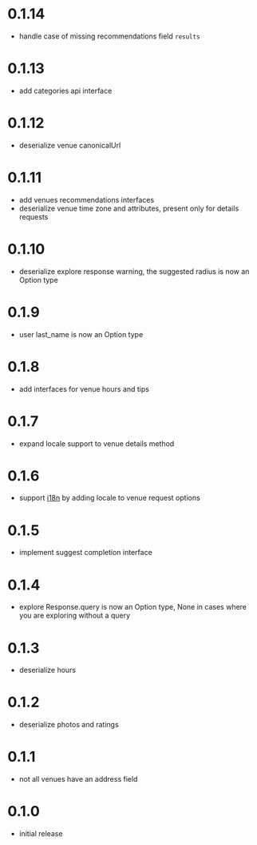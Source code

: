# 0.1.14

* handle case of missing recommendations field `results`

# 0.1.13

* add categories api interface

# 0.1.12

* deserialize venue canonicalUrl

# 0.1.11

* add venues recommendations interfaces
* deserialize venue time zone and attributes, present only for details requests
# 0.1.10

* deserialize explore response warning, the suggested radius is now an Option type

# 0.1.9

* user last_name is now an Option type

# 0.1.8

* add interfaces for venue hours and tips

# 0.1.7

* expand locale support to venue details method
# 0.1.6

* support [i18n](https://developer.foursquare.com/docs/api/configuration/internationalization) by adding locale to venue request options

# 0.1.5

* implement suggest completion interface
# 0.1.4

* explore Response.query is now an Option type, None in cases where you are exploring without a query

# 0.1.3

* deserialize hours
# 0.1.2

* deserialize photos and ratings

# 0.1.1

* not all venues have an address field

# 0.1.0

* initial release